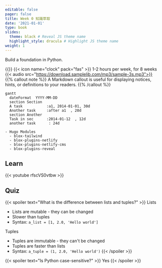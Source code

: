 ```yaml
---
editable: false
pager: false
title: Week 0 知識萃取
date: '2021-01-01'
type: book
slides:
  theme: black # Reveal JS theme name
  highlight_style: dracula # Highlight JS theme name
weight: 1
---
```


Build a foundation in Python.

<!--more-->
{{<toc>}}
{{< icon name="clock" pack="fas" >}} 1-2 hours per week, for 8 weeks
{{< audio src="https://download.samplelib.com/mp3/sample-3s.mp3">}}
{{% callout note %}}
A Markdown callout is useful for displaying notices, hints, or definitions to your readers.
{{% /callout %}}
```mermaid
gantt
  dateFormat  YYYY-MM-DD
  section Section
  A task           :a1, 2014-01-01, 30d
  Another task     :after a1  , 20d
  section Another
  Task in sec      :2014-01-12  , 12d
  another task      : 24d
```

```markmap {height="200px"}
- Hugo Modules
  - blox-tailwind
  - blox-plugins-netlify
  - blox-plugins-netlify-cms
  - blox-plugins-reveal
```
## Learn

{{< youtube rfscVS0vtbw >}}

## Quiz

{{< spoiler text="What is the difference between lists and tuples?" >}}
Lists

- Lists are mutable - they can be changed
- Slower than tuples
- Syntax: `a_list = [1, 2.0, 'Hello world']`

Tuples

- Tuples are immutable - they can't be changed
- Tuples are faster than lists
- Syntax: `a_tuple = (1, 2.0, 'Hello world')`
  {{< /spoiler >}}

{{< spoiler text="Is Python case-sensitive?" >}}
Yes
{{< /spoiler >}}


